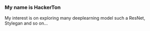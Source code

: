### My name is HackerTon
My interest is on exploring many deeplearning model such a ResNet, Stylegan and so on...
